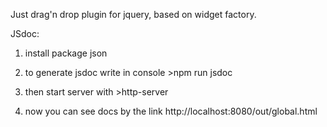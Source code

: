 Just drag'n drop plugin for jquery, based on widget factory.

JSdoc:

1. install package json

2. to generate jsdoc write in console >npm run jsdoc

3. then start server with >http-server

4. now you can see docs by the link http://localhost:8080/out/global.html